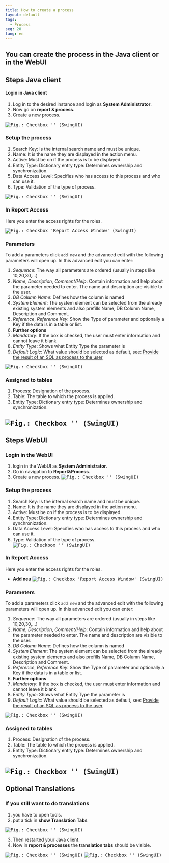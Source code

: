 ```yaml
---
title: How to create a process
layout: default
tags:  
  - Process
seq: 20
lang: en
---
```

## You can create the process in the Java client or in the WebUI
## Steps Java client

#### Login in Java client
1. Log in to the desired instance and login as **System Administrator**.
2. Now go on **report & process**.
3. Create a new process.

<kbd><img src="./assets/X2Go_New_Process.png" alt="Fig.: Checkbox '' (SwingUI)"></kbd>
### Setup the process

1. Search Key: Is the internal search name and must be unique.
1. Name: It is the name they are displayed in the action menu.
1. Active: Must be on if the process is to be displayed.
1. Entity Type: Dictionary entry type: Determines ownership and synchronization.
1. Data Access Level: Specifies who has access to this process and who can use it.
1. Type: Validation of the type of process.

<kbd><img src="./assets/X2Go_Process_Create.png" alt="Fig.: Checkbox '' (SwingUI)"></kbd>
### In Report Access
Here you enter the access rights for the roles.

<kbd><img src="./assets/X2Go_Report_Access.png" alt="Fig.: Checkbox 'Report Access Window' (SwingUI)"></kbd>

### Parameters
To add a parameters click `add new` and the advanced edit with the following parameters will open up.
In this advanced edit you can enter:
1. *Sequence*: The way all parameters are ordered (usually in steps like 10,20,30,...)
1. *Name*, *Description*, *Comment/Help*: Contain information and help about the parameter needed to enter. The name and description are visible to the user.
1. *DB Column Name*: Defines how the column is named
1. *System Element*: The system element can be selected from the already existing system elements and also prefills Name, DB Column Name, Description and Comment.
1. *Reference*, *Reference Key*: Show the Type of parameter and optionally a Key if the data is in a table or list.
1. **Further options**
  1. *Mandatory*: If the box is checked, the user must enter information and cannot leave it blank
  1. *Entity Type*: Shows what Entity Type the parameter is
  1. *Default Logic*: What value should be selected as default, see: [Provide the result of an SQL as process to the user](configure_sql_process)

<kbd><img src="./assets/X2Go_Parameter.png" alt="Fig.: Checkbox '' (SwingUI)"></kbd>

### Assigned to tables
1. Process: Designation of the process.
1. Table: The table to which the process is applied.
1. Entity Type: Dictionary entry type: Determines ownership and synchronization.

<kbd><img src="./assets/X2Go_Assingnes_to_table.png" alt="Fig.: Checkbox '' (SwingUI)"></kbd>
---
## Steps WebUI
### Login in the WebUI
1. login in the WebUI as **System Administrator**.
1. Go in navigation to **Report&Process**.
1. Create a new process.
<kbd><img src="./assets/webUI_New_Process.png" alt="Fig.: Checkbox '' (SwingUI)"></kbd>

### Setup the process

1. Search Key: Is the internal search name and must be unique.
2. Name: It is the name they are displayed in the action menu.
1. Active: Must be on if the process is to be displayed.
1. Entity Type: Dictionary entry type: Determines ownership and synchronization.
1. Data Access Level: Specifies who has access to this process and who can use it.
1. Type: Validation of the type of process.
<kbd><img src="./assets/webUI_Process.png" alt="Fig.: Checkbox '' (SwingUI)"></kbd>

### In Report Access
Here you enter the access rights for the roles.
- **Add neu**
<kbd><img src="./assets/webUI_Report_Access.png" alt="Fig.: Checkbox 'Report Access Window' (SwingUI)"></kbd>

### Parameters
To add a parameters click `add new` and the advanced edit with the following parameters will open up.
In this advanced edit you can enter:
1. *Sequence*: The way all parameters are ordered (usually in steps like 10,20,30,...)
1. *Name*, *Description*, *Comment/Help*: Contain information and help about the parameter needed to enter. The name and description are visible to the user.
1. *DB Column Name*: Defines how the column is named
1. *System Element*: The system element can be selected from the already existing system elements and also prefills Name, DB Column Name, Description and Comment.
1. *Reference*, *Reference Key*: Show the Type of parameter and optionally a Key if the data is in a table or list.
1. **Further options**
  1. *Mandatory*: If the box is checked, the user must enter information and cannot leave it blank
  1. *Entity Type*: Shows what Entity Type the parameter is
  1. *Default Logic*: What value should be selected as default, see: [Provide the result of an SQL as process to the user](configure_sql_process)

<kbd><img src="./assets/webUI_Parameters.png" alt="Fig.: Checkbox '' (SwingUI)"></kbd>

### Assigned to tables
1. Process: Designation of the process.
1. Table: The table to which the process is applied.
1. Entity Type: Dictionary entry type: Determines ownership and synchronization.

<kbd><img src="./assets/webUI_Assigned_to_tables.png" alt="Fig.: Checkbox '' (SwingUI)"></kbd>
---
## **Optional Translations**

### If you still want to do translations
1. you have to open tools.
1. put a tick in **show Translation Tabs**

<kbd><img src="./assets/X2Go_show_translations.png" alt="Fig.: Checkbox '' (SwingUI)"></kbd>

3. Then restarted your Java client.
1. Now in **report & processes** the **translation tabs** should be visible.

<kbd><img src="./assets/X2Go_Report_Translation.png" alt="Fig.: Checkbox '' (SwingUI)"></kbd>
<kbd><img src="./assets/X2Go_Parameter_Translation.png" alt="Fig.: Checkbox '' (SwingUI)"></kbd>
